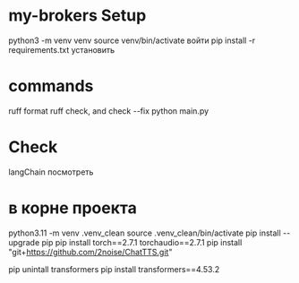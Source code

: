 # my-brokers Setup
python3 -m venv venv
source venv/bin/activate войти
pip install -r requirements.txt установить

# commands
ruff format
ruff check, and check --fix
python main.py


# Check
langChain посмотреть

# в корне проекта
python3.11 -m venv .venv_clean
source .venv_clean/bin/activate
pip install --upgrade pip
pip install torch==2.7.1 torchaudio==2.7.1
pip install "git+https://github.com/2noise/ChatTTS.git"

pip unintall transformers
pip install transformers==4.53.2